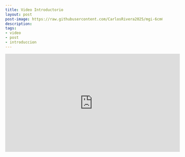```yaml
---
title: Video Introductorio
layout: post
post-image: https://raw.githubusercontent.com/CarlosRivera2025/mgi-6cm67.github.io/blob/3199c93306d5bcaf477249f7c9ef7793802def6c/assets/images/Video%20thumbnail.jpg
description: 
tags:
- video
- post
- introduccion
---
```


<iframe width="560" height="315" src="https://www.youtube.com/embed/p9TlU0nOc0U?si=fJkMZI3bztJrvTwT" title="YouTube video player" frameborder="0" allow="accelerometer; autoplay; clipboard-write; encrypted-media; gyroscope; picture-in-picture; web-share" referrerpolicy="strict-origin-when-cross-origin" allowfullscreen></iframe>

